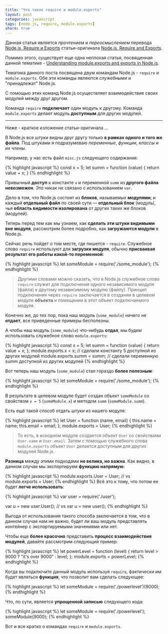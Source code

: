 ```yaml
---
title: "Что такое require и module.exports"
layout: post
categories: javascript
tags: [node.js, require, module.exports]
share: true
---
```


Данная статья является *прочтением* и *переосмыслением* перевода [Node.js, Require и Exports](http://habrahabr.ru/post/217901/) статьи-оригинала [Node.js, Require and Exports](http://openmymind.net/2012/2/3/Node-Require-and-Exports/).

Помимо этого, существует еще одна неплохая статья, посвященная данной тематике - [Understanding module.exports and exports in Node.js](http://www.sitepoint.com/understanding-module-exports-exports-node-js/).

Тематика данного поста посвящена двум командам Node.js - `require` и `module.exports`. Обе эти команды являются *служебными* и "принадлежат" Node.js.

С помощью этих команд Node.js осуществляет взаимодействие своих модулей между друг другом.

Команда `require` **подключает** один модуль к другому. Команда `module.exports` делает модуль **доступным** для других модулей.

***

Ниже - краткое изложение статьи-оригинала ...

В Node.js все *штуки* видны друг другу только **в рамках одного и того же файла**. Под штуками я подразумеваю *переменные*, *функции*, *классы и их члены*.

Например, у нас есть файл `misc.js` следующего содержания:

{% highlight javascript %}
const x = 5;
let summ = function (value) {
	return value + x;
}
{% endhighlight %}

Привычный **доступ** к константе `x` и переменной `summ` из **другого файла невозможен**. Это никак не связано с использованием `var`.

Дело в том, что Node.js состоит из **блоков**, называемых **модулями**; и каждый **отдельный файл** по своей сути — **отдельный блок** (модуль), чья **область видимости изолирована** от других таких же блоков (модулей).

Теперь перед тем как мы узнаем, как **сделать эти штуки видимыми вне модуля**, рассмотрим более подробно, как **загружаются модули** в Node.js.

Сейчас речь пойдет о том месте, где пишется - `require`. Служебное слово `require` используют для **загрузки модуля**, обычно **присваивая результат его работы какой-то переменной**:

{% highlight javascript %}
let someModule = require('./some_module');
{% endhighlight %}

> Другими словами можно сказать, что в Node.js служебное слово `require` служит для подключения одного независимого модуля (файла) к другому независимому модулю (файлу). Принцип подключения через `require` заключается в создании в целевом модуле **объекта** и помещении в этот объект подключаемого модуля.

Конечно же, до тех пор, пока наш модуль (`some_module`) ничего не **отдает**, все приведенные примеры бесполезны.

А чтобы наш модуль (`some_module`) что-нибудь **отдал**, мы будем использовать служебное слово `module.exports`:

{% highlight javascript %}
const x = 5;
let summ = function (value) {
	return value + x;
};
module.exports.x = x; // сделали константу 5 доступной из других модулей
module.exports.summ = summ; // сделали переменную summ доступной из других модулей
{% endhighlight %}

Вот теперь наш модуль (`some_module`) стал гораздо **более полезным**:

{% highlight javascript %}
let someModule = require('./some_module');
{% endhighlight %}

В результате в целевом модуле будет создан объект `someModule` со свойством `x = 5` (`someModule.x`) и методом `summ` (`someModule.summ`).

Есть ещё такой способ отдать *штуки* из нашего модуля:

{% highlight javascript %}
let User = function (name, email) {
	this.name = name;
	this.email = email;
};
module.exports = User;
{% endhighlight %}

> То есть, в исходном модуле создается объект `User` со свойствами `User.name` и `User.email`. Затем с помощью служебного слова `module.exports` объект `User` делается доступным для других модулей Node.js.

**Разница** между этими подходами **не велика, но важна**. Как видно, в данном случае мы экспортируем **функцию напрямую**:

{% highlight javascript %}
module.exports.User = User;
// vs
module.exports = User;
{% endhighlight %}
Всё это к тому, что потом ее будет **легче использовать**:

{% highlight javascript %}
var user = require('./user');

var u = new user.User();
// vs
var u = new user();
{% endhighlight %}

Выгода от использования такого способа заключается в том, что в данном случае нам не важно, будет ли ваш модуль представлять контейнер c экспортируемыми значениями или нет.

Чтобы еще **более красочно** представить **процесс взаимодействия модулей**, давайте рассмотрим следующий пример:

{% highlight javascript %}
let powerLevel = function (level) {
	return level > 9000 ? "it's over 9000" : level;
};
module.exports = powerLevel;
{% endhighlight %}

Когда вы подключите данный модуль используя `require`, фактически им будет являться **функция**, что позволит вам сделать следующее:

{% highlight javascript %}
let someModule = require('./powerlevel')(9000);
{% endhighlight %}

Что, по сути, является **упрощенной записью** следующего кода:

{% highlight javascript %}
let someModule = require('./powerlevel');
someModule(9000);
{% endhighlight %}

Вот и все кратко о командах `require` и `module.exports`.
